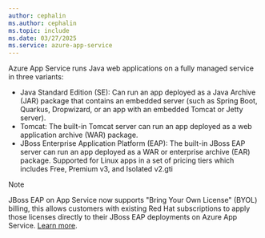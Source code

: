 ```yaml
---
author: cephalin
ms.author: cephalin
ms.topic: include
ms.date: 03/27/2025
ms.service: azure-app-service
---
```


Azure App Service runs Java web applications on a fully managed service in three variants:

* Java Standard Edition (SE): Can run an app deployed as a Java Archive (JAR) package that contains an embedded server (such as Spring Boot, Quarkus, Dropwizard, or an app with an embedded Tomcat or Jetty server).
* Tomcat: The built-in Tomcat server can run an app deployed as a web application archive (WAR) package.
* JBoss Enterprise Application Platform (EAP): The built-in JBoss EAP server can run an app deployed as a WAR or enterprise archive (EAR) package. Supported for Linux apps in a set of pricing tiers which includes Free, Premium v3, and Isolated v2.gti

> [!NOTE]
> JBoss EAP on App Service now supports "Bring Your Own License" (BYOL) billing, this allows customers with existing Red Hat subscriptions to apply those licenses directly to their JBoss EAP deployments on Azure App Service. [Learn more](https://aka.ms/byol-eap-jboss).
